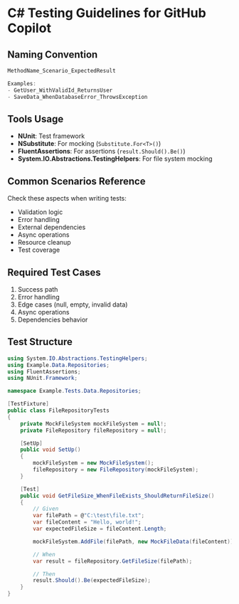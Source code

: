 # C# Testing Guidelines for GitHub Copilot

## Naming Convention

```csharp
MethodName_Scenario_ExpectedResult

Examples:
- GetUser_WithValidId_ReturnsUser
- SaveData_WhenDatabaseError_ThrowsException
```

## Tools Usage

- **NUnit**: Test framework
- **NSubstitute**: For mocking (`Substitute.For<T>()`)
- **FluentAssertions**: For assertions (`result.Should().Be()`)
- **System.IO.Abstractions.TestingHelpers**: For file system mocking

## Common Scenarios Reference

Check these aspects when writing tests:

- Validation logic
- Error handling
- External dependencies
- Async operations
- Resource cleanup
- Test coverage

## Required Test Cases

1. Success path
2. Error handling
3. Edge cases (null, empty, invalid data)
4. Async operations
5. Dependencies behavior

## Test Structure

```csharp
using System.IO.Abstractions.TestingHelpers;
using Example.Data.Repositories;
using FluentAssertions;
using NUnit.Framework;

namespace Example.Tests.Data.Repositories;

[TestFixture]
public class FileRepositoryTests
{
    private MockFileSystem mockFileSystem = null!;
    private FileRepository fileRepository = null!;

    [SetUp]
    public void SetUp()
    {
        mockFileSystem = new MockFileSystem();
        fileRepository = new FileRepository(mockFileSystem);
    }

    [Test]
    public void GetFileSize_WhenFileExists_ShouldReturnFileSize()
    {
        // Given
        var filePath = @"C:\test\file.txt";
        var fileContent = "Hello, world!";
        var expectedFileSize = fileContent.Length;

        mockFileSystem.AddFile(filePath, new MockFileData(fileContent));

        // When
        var result = fileRepository.GetFileSize(filePath);

        // Then
        result.Should().Be(expectedFileSize);
    }
}
```
